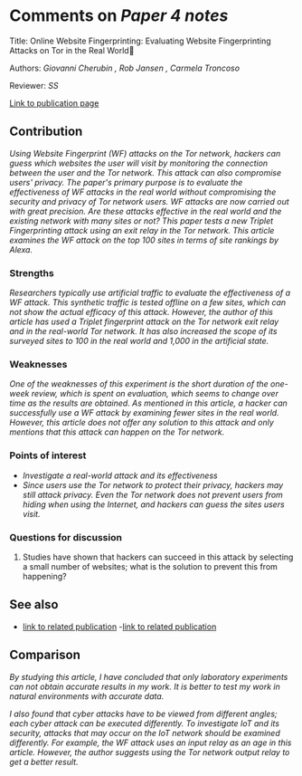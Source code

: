 # Comments on _Paper 4 notes_

Title:   Online Website Fingerprinting: Evaluating Website Fingerprinting Attacks on Tor in the Real World

Authors: _Giovanni Cherubin ,   Rob Jansen , 	 Carmela Troncoso_

Reviewer: _SS_

[Link to publication page](https://www.usenix.org/conference/usenixsecurity22/presentation/cherubin)

## Contribution

_Using Website Fingerprint (WF) attacks on the Tor network, hackers can guess which websites the user will visit by monitoring the connection between the user and the Tor network. This attack can also compromise users' privacy. 
The paper's primary purpose is to evaluate the effectiveness of WF attacks in the real world without compromising the security and privacy of Tor network users. WF attacks are now carried out with great precision. Are these attacks effective in the real world and the existing network with many sites or not? 
This paper tests a new Triplet Fingerprinting attack using an exit relay in the Tor network. This article examines the WF attack on the top 100 sites in terms of site rankings by Alexa._

### Strengths

_Researchers typically use artificial traffic to evaluate the effectiveness of a WF attack. This synthetic traffic is tested offline on a few sites, which can not show the actual efficacy of this attack. 
However, the author of this article has used a Triplet fingerprint attack on the Tor network exit relay and in the real-world Tor network. It has also increased the scope of its surveyed sites to 100 in the real world and 1,000 in the artificial state._


### Weaknesses

_One of the weaknesses of this experiment is the short duration of the one-week review, which is spent on evaluation, which seems to change over time as the results are obtained.
As mentioned in this article, a hacker can successfully use a WF attack by examining fewer sites in the real world. However, this article does not offer any solution to this attack and only mentions that this attack can happen on the Tor network._ 

### Points of interest

- _Investigate a real-world attack and its effectiveness_
- _Since users use the Tor network to protect their privacy, hackers may still attack privacy. Even the Tor network does not prevent users from hiding when using the Internet, and hackers can guess the sites users visit._

### Questions for discussion

1. Studies have shown that hackers can succeed in this attack by selecting a small number of websites; what is the solution to prevent this from happening?

## See also

- [link to related publication](https://www.researchgate.net/publication/290568676_A_Critical_Evaluation_of_Website_Fingerprinting_Attacks)
-[link to related publication](https://www.researchgate.net/publication/305423586_On_Realistically_Attacking_Tor_with_Website_Fingerprinting)


## Comparison

_By studying this article, I have concluded that only laboratory experiments can not obtain accurate results in my work. It is better to test my work in natural environments with accurate data._

_I also found that cyber attacks have to be viewed from different angles; each cyber attack can be executed differently. To investigate IoT and its security, attacks that may occur on the IoT network should be examined differently. For example, the WF attack uses an input relay as an age in this article. However, the author suggests using the Tor network output relay to get a better result._

